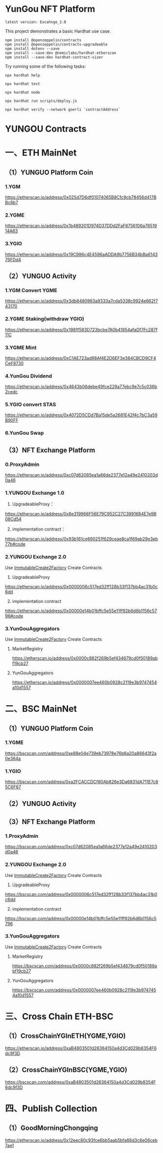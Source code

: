 # YunGou NFT Platform

`latest version: Excahnge_2.0`

This project demonstrates a basic Hardhat use case.

```
npm install @openzeppelin/contracts
npm install @openzeppelin/contracts-upgradeable
npm install dotenv --save
npm install --save-dev @nomiclabs/hardhat-etherscan
npm install --save-dev hardhat-contract-sizer
```

Try running some of the following tasks:

```shell
npx hardhat help

npx hardhat test

npx hardhat node

npx hardhat run scripts/deploy.js

npx hardhat verify --network goerli `contractAddress`
```

# YUNGOU Contracts

# 一、ETH MainNet

## （1）YUNGUO Platform Coin

### 1.YGM

https://etherscan.io/address/0x025d7D6df01074065B8Cfc9cb78456d417BBc6b7

### 2.YGME

https://etherscan.io/address/0x1b489201D974D37DDd2FaF6756106a7651914A63

### 3.YGIO

https://etherscan.io/address/0x19C996c4E4596aADDA9b7756B34bBa614376FDd4

## （2）YUNGUO Activity

### 1.YGM Convert YGME

https://etherscan.io/address/0x3db8480963a9333a7cda5338c9924e662f743170

### 2.YGME Staking(withdraw YGIO)

https://etherscan.io/address/0x1981f583D723bcbe7A0b41854afaDf7Fc287f11C

### 3.YGME Mint

https://etherscan.io/address/0xC1AE723ad98Af4E2D6EF3e384CBCD9CF4CeF8730

### 4.YunGou Dividend

https://etherscan.io/address/0x4643b06debe49fce229a77ebc9e7c5c036b2cedc

### 5.YGIO convert STAS

https://etherscan.io/address/0x4072D5CDd7Ba15de5a2681E42f4c7bC3a59B90FF

### 6.YunGou Swap

## （3）NFT Exchange Platform

### 0.ProxyAdmin

https://etherscan.io/address/0xc07d62085ea1a66de2377e12a49e2410203d0a46

### 1.YUNGOU Exchange 1.0

1. UpgradeableProxy：

https://etherscan.io/address/0x8e319966F56E79C952C27C3991684E7e9B08Cd54

2. implementation contract：

https://etherscan.io/address/0x93b161ce690251f629ceae8ca1f69ab29e3eb77b#code

### 2.YUNGOU Exchange 2.0

Use [ImmutableCreate2Factory](https://etherscan.io/address/0x0000000000ffe8b47b3e2130213b802212439497#writeContract) Create Contracts

1. UpgradeableProxy

https://etherscan.io/address/0x0000006c517ed32ff128b33f137bb4ac31b0c6dd

2. implementation contract

https://etherscan.io/address/0x00000e14b01bffc5e55e11ff92b6d6b1156c5796#code

### 3.YunGouAggregators

Use [ImmutableCreate2Factory](https://etherscan.io/address/0x0000000000ffe8b47b3e2130213b802212439497#writeContract#F1) Create Contracts

1. MarketRegistry

   https://etherscan.io/address/0x0000c882f269b5ef434679cd0f50189abf19cb27

2. YunGouAggregators

   https://etherscan.io/address/0x0000007ee460b0928c2119e3b9747454a10d1557

# 二、BSC MainNet

## （1）YUNGUO Platform Coin

### 1.YGME

https://bscscan.com/address/0xe88e04e739eb73978e76b6a20a86643f2a0e364a

### 1.YGIO

https://bscscan.com/address/0xa2FCACCDCf80Ab826e3Da6831dA711E7c85C6F67

## （2）YUNGUO Activity

## （3）NFT Exchange Platform

### 1.ProxyAdmin

https://bscscan.com/address/0xc07d62085ea1a66de2377e12a49e2410203d0a46

### 2.YUNGOU Exchange 2.0

Use [ImmutableCreate2Factory](https://bscscan.com/address/0x0000000000ffe8b47b3e2130213b802212439497#writeContract#F1) Create Contracts

1. UpgradeableProxy

https://bscscan.com/address/0x0000006c517ed32ff128b33f137bb4ac31b0c6dd

2. implementation contract

https://bscscan.com/address/0x00000e14b01bffc5e55e11ff92b6d6b1156c5796

### 3.YunGouAggregators

Use [ImmutableCreate2Factory](https://etherscan.io/address/0x0000000000ffe8b47b3e2130213b802212439497#writeContract) Create Contracts

1. MarketRegistry

   https://bscscan.com/address/0x0000c882f269b5ef434679cd0f50189abf19cb27

2. YunGouAggregators

   https://bscscan.com/address/0x0000007ee460b0928c2119e3b9747454a10d1557

# 三、Cross Chain ETH-BSC

## （1）CrossChainYGInETH(YGME,YGIO)

https://etherscan.io/address/0xaB4803501d26364150a4d3Cd029b8354F6dc9f3D

## （2）CrossChainYGInBSC(YGME,YGIO)

https://bscscan.com/address/0xaB4803501d26364150a4d3Cd029b8354F6dc9f3D

# 四、Publish Collection

## （1）GoodMorningChongqing

https://etherscan.io/address/0x12eec80c93fce6bb5aab5bfa66d3c6e06ceb7ae1
